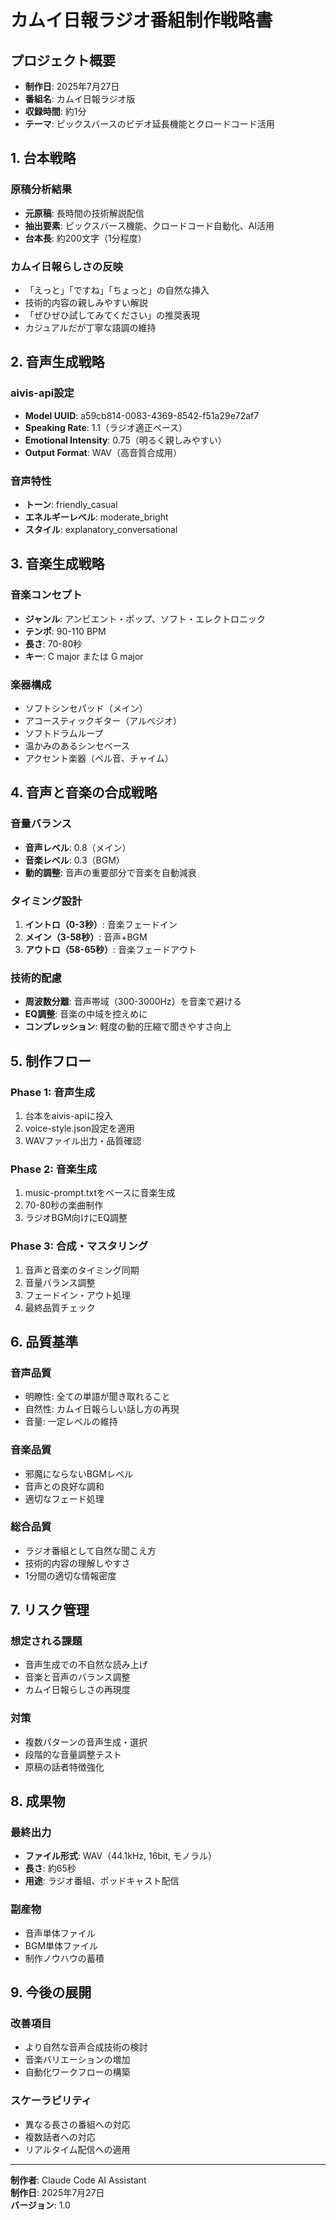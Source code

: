# カムイ日報ラジオ番組制作戦略書

## プロジェクト概要
- **制作日**: 2025年7月27日
- **番組名**: カムイ日報ラジオ版
- **収録時間**: 約1分
- **テーマ**: ピックスバースのビデオ延長機能とクロードコード活用

## 1. 台本戦略

### 原稿分析結果
- **元原稿**: 長時間の技術解説配信
- **抽出要素**: ピックスバース機能、クロードコード自動化、AI活用
- **台本長**: 約200文字（1分程度）

### カムイ日報らしさの反映
- 「えっと」「ですね」「ちょっと」の自然な挿入
- 技術的内容の親しみやすい解説
- 「ぜひぜひ試してみてください」の推奨表現
- カジュアルだが丁寧な語調の維持

## 2. 音声生成戦略

### aivis-api設定
- **Model UUID**: a59cb814-0083-4369-8542-f51a29e72af7
- **Speaking Rate**: 1.1（ラジオ適正ペース）
- **Emotional Intensity**: 0.75（明るく親しみやすい）
- **Output Format**: WAV（高音質合成用）

### 音声特性
- **トーン**: friendly_casual
- **エネルギーレベル**: moderate_bright
- **スタイル**: explanatory_conversational

## 3. 音楽生成戦略

### 音楽コンセプト
- **ジャンル**: アンビエント・ポップ、ソフト・エレクトロニック
- **テンポ**: 90-110 BPM
- **長さ**: 70-80秒
- **キー**: C major または G major

### 楽器構成
- ソフトシンセパッド（メイン）
- アコースティックギター（アルペジオ）
- ソフトドラムループ
- 温かみのあるシンセベース
- アクセント楽器（ベル音、チャイム）

## 4. 音声と音楽の合成戦略

### 音量バランス
- **音声レベル**: 0.8（メイン）
- **音楽レベル**: 0.3（BGM）
- **動的調整**: 音声の重要部分で音楽を自動減衰

### タイミング設計
1. **イントロ（0-3秒）**: 音楽フェードイン
2. **メイン（3-58秒）**: 音声+BGM
3. **アウトロ（58-65秒）**: 音楽フェードアウト

### 技術的配慮
- **周波数分離**: 音声帯域（300-3000Hz）を音楽で避ける
- **EQ調整**: 音楽の中域を控えめに
- **コンプレッション**: 軽度の動的圧縮で聞きやすさ向上

## 5. 制作フロー

### Phase 1: 音声生成
1. 台本をaivis-apiに投入
2. voice-style.json設定を適用
3. WAVファイル出力・品質確認

### Phase 2: 音楽生成
1. music-prompt.txtをベースに音楽生成
2. 70-80秒の楽曲制作
3. ラジオBGM向けにEQ調整

### Phase 3: 合成・マスタリング
1. 音声と音楽のタイミング同期
2. 音量バランス調整
3. フェードイン・アウト処理
4. 最終品質チェック

## 6. 品質基準

### 音声品質
- 明瞭性: 全ての単語が聞き取れること
- 自然性: カムイ日報らしい話し方の再現
- 音量: 一定レベルの維持

### 音楽品質
- 邪魔にならないBGMレベル
- 音声との良好な調和
- 適切なフェード処理

### 総合品質
- ラジオ番組として自然な聞こえ方
- 技術的内容の理解しやすさ
- 1分間の適切な情報密度

## 7. リスク管理

### 想定される課題
- 音声生成での不自然な読み上げ
- 音楽と音声のバランス調整
- カムイ日報らしさの再現度

### 対策
- 複数パターンの音声生成・選択
- 段階的な音量調整テスト
- 原稿の話者特徴強化

## 8. 成果物

### 最終出力
- **ファイル形式**: WAV（44.1kHz, 16bit, モノラル）
- **長さ**: 約65秒
- **用途**: ラジオ番組、ポッドキャスト配信

### 副産物
- 音声単体ファイル
- BGM単体ファイル
- 制作ノウハウの蓄積

## 9. 今後の展開

### 改善項目
- より自然な音声合成技術の検討
- 音楽バリエーションの増加
- 自動化ワークフローの構築

### スケーラビリティ
- 異なる長さの番組への対応
- 複数話者への対応
- リアルタイム配信への適用

---

**制作者**: Claude Code AI Assistant  
**制作日**: 2025年7月27日  
**バージョン**: 1.0